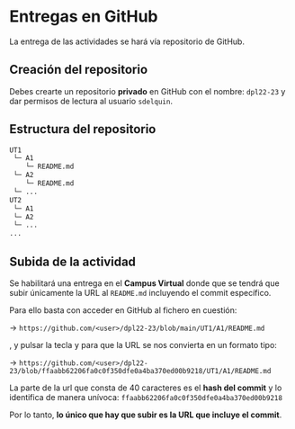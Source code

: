 # Entregas en GitHub

La entrega de las actividades se hará vía repositorio de GitHub.

## Creación del repositorio

Debes crearte un repositorio **privado** en GitHub con el nombre: `dpl22-23` y dar permisos de lectura al usuario `sdelquin`.

## Estructura del repositorio

```python
UT1
 └─ A1
    └─ README.md
 └─ A2
    └─ README.md
 └─ ...
UT2
 └─ A1
 └─ A2
 └─ ...
...
```

## Subida de la actividad

Se habilitará una entrega en el **Campus Virtual** donde que se tendrá que subir únicamente la URL al `README.md` incluyendo el commit específico.

Para ello basta con acceder en GitHub al fichero en cuestión:

→ `https://github.com/<user>/dpl22-23/blob/main/UT1/A1/README.md`

, y pulsar la tecla <kbd>y</kbd> para que la URL se nos convierta en un formato tipo:

→ `https://github.com/<user>/dpl22-23/blob/ffaabb62206fa0c0f350dfe0a4ba370ed00b9218/UT1/A1/README.md`

La parte de la url que consta de 40 caracteres es el **hash del commit** y lo identifica de manera unívoca: `ffaabb62206fa0c0f350dfe0a4ba370ed00b9218`

Por lo tanto, **lo único que hay que subir es la URL que incluye el commit**.

